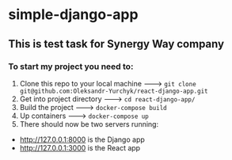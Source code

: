 # simple-django-app

## This is test task for Synergy Way company

### To start my project you need to:
1. Clone this repo to your local machine ---> ```git clone git@github.com:Oleksandr-Yurchyk/react-django-app.git```
2. Get into project directory ---> ```cd react-django-app/```   
1. Build the project ---> ```docker-compose build```
2. Up containers ---> ```docker-compose up```
3. There should now be two servers running:
- http://127.0.0.1:8000 is the Django app
- http://127.0.0.1:3000 is the React app
